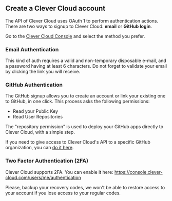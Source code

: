 ## Create a Clever Cloud account

The API of Clever Cloud uses OAuth 1 to perform authentication actions.
There are two ways to signup to Clever Cloud: **email** or **GitHub login**.

Go to the [Clever Cloud Console](https://console.clever-cloud.com/) and select the method you prefer.

### Email Authentication

This kind of auth requires a valid and non-temporary disposable e-mail, and a password having at least 6 characters.
Do not forget to validate your email by clicking the link you will receive.

### GitHub Authentication

The GitHub signup allows you to create an account or link your existing one to GitHub, in one click.
This process asks the following permissions: 

* Read your Public Key
* Read User Repositories

The "repository permission" is used to deploy your GitHub apps directly to Clever Cloud, with a simple step.

If you need to give access to Clever Cloud's API to a specific GitHub organization, you
can [do it here](https://GitHub.com/settings/connections/applications/d96bd8fd996d2ca783cc).

### Two Factor Authentication (2FA)

Clever Cloud supports 2FA. You can enable it here: https://console.clever-cloud.com/users/me/authentication

Please, backup your recovery codes, we won't be able to restore access to your account if you lose access to your regular codes.